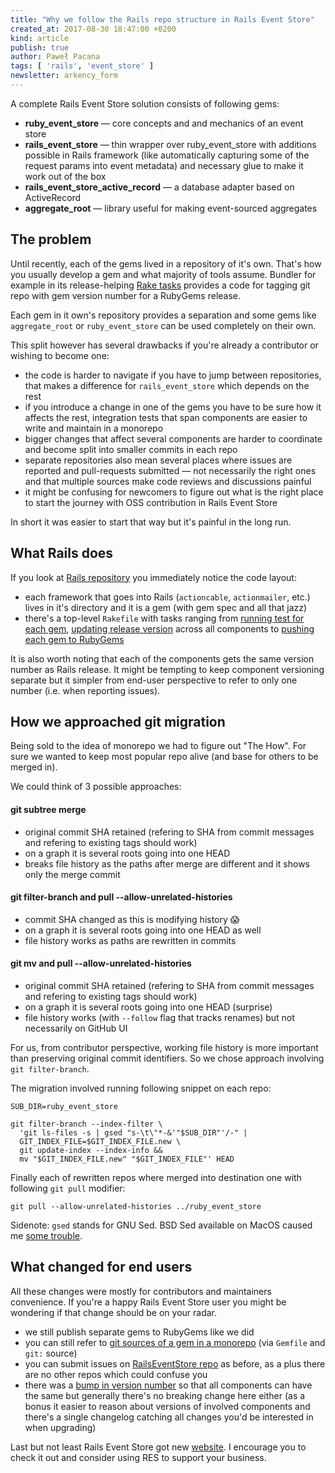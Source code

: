 ```yaml
---
title: "Why we follow the Rails repo structure in Rails Event Store"
created_at: 2017-08-30 18:47:00 +0200
kind: article
publish: true
author: Paweł Pacana
tags: [ 'rails', 'event_store' ]
newsletter: arkency_form
---
```



A complete Rails Event Store solution consists of following gems:

* **ruby\_event\_store** — core concepts and and mechanics of an event store
* **rails\_event\_store** — thin wrapper over ruby\_event\_store with additions possible in Rails framework (like automatically capturing some of the request params into event metadata) and necessary glue to make it work out of the box
* **rails\_event\_store\_active_record** — a database adapter based on ActiveRecord
* **aggregate\_root** — library useful for making event-sourced aggregates

<!-- more -->
## The problem

Until recently, each of the gems lived in a repository of it's own. That's how you usually develop a gem and what majority of tools assume. Bundler for example in its release-helping [Rake tasks](https://github.com/bundler/bundler/blob/master/lib/bundler/gem_helper.rb#L54-L57) provides a code for tagging git repo with gem version number for a RubyGems release.

Each gem in it own's repository provides a separation and some gems like `aggregate_root` or `ruby_event_store` can be used completely on their own.

This split however has several drawbacks if you're already a contributor or wishing to become one:

* the code is harder to navigate if you have to jump between repositories, that makes a difference for `rails_event_store` which depends on the rest
* if you introduce a change in one of the gems you have to be sure how it affects the rest, integration tests that span components are easier to write and maintain in a monorepo
* bigger changes that affect several components are harder to coordinate and become split into smaller commits in each repo
* separate repositories also mean several places where issues are reported and pull-requests submitted — not necessarily the right ones and that multiple sources make code reviews and discussions painful
* it might be confusing for newcomers to figure out what is the right place to start the journey with OSS contribution in Rails Event Store

In short it was easier to start that way but it's painful in the long run.

## What Rails does

If you look at [Rails repository](https://github.com/rails/rails) you immediately notice the code layout:

* each framework that goes into Rails (`actioncable`, `actionmailer`, etc.) lives in it's directory and it is a gem (with gem spec and all that jazz)
* there's a top-level `Rakefile` with tasks ranging from [running test for each gem](https://github.com/rails/rails/blob/master/Rakefile#L21-L33), [updating release version](https://github.com/rails/rails/blob/master/Rakefile#L53-L54) across all components to [pushing each gem to RubyGems](https://github.com/rails/rails/blob/master/Rakefile#L53-L54)

It is also worth noting that each of the components gets the same version number as Rails release. It might be tempting to keep component versioning separate but it simpler from end-user perspective to refer to only one number (i.e. when reporting issues).


## How we approached git migration

Being sold to the idea of monorepo we had to figure out "The How". For sure we wanted to keep most popular repo alive (and base for others to be merged in).

We could think of 3 possible approaches:

#### **git subtree merge**

* original commit SHA retained (refering to SHA from commit messages and refering to existing tags should work)
*  on a graph it is several roots going into one HEAD
* breaks file history as the paths after merge are different and it shows only the merge commit


#### **git filter-branch and pull --allow-unrelated-histories**

* commit SHA changed as this is modifying history 😱
* on a graph it is several roots going into one HEAD as well
* file history works as paths are rewritten in commits

#### **git mv and pull --allow-unrelated-histories**

* original commit SHA retained (refering to SHA from commit messages and refering to existing tags should work)
* on a graph it is several roots going into one HEAD (surprise)
* file history works (with `--follow` flag that tracks renames) but not necessarily on GitHub UI

For us, from contributor perspective, working file history is more important than preserving original commit identifiers. So we chose approach involving `git filter-branch`.

The migration involved running following snippet on each repo:

```
SUB_DIR=ruby_event_store

git filter-branch --index-filter \
  'git ls-files -s | gsed "s-\t\"*-&'"$SUB_DIR"'/-" |
  GIT_INDEX_FILE=$GIT_INDEX_FILE.new \
  git update-index --index-info &&
  mv "$GIT_INDEX_FILE.new" "$GIT_INDEX_FILE"' HEAD
```

Finally each of rewritten repos where merged into destination one with following `git pull` modifier:

```
git pull --allow-unrelated-histories ../ruby_event_store
```

Sidenote: `gsed` stands for GNU Sed. BSD Sed available on MacOS caused me [some trouble](https://twitter.com/pawelpacana/status/901416064252338176).

## What changed for end users

All these changes were mostly for contributors and maintainers convenience. If you're a happy Rails Event Store user you might be wondering if that change should be on your radar.

- we still publish separate gems to RubyGems like we did
- you can still refer to [git sources of a gem in a monorepo](https://stackoverflow.com/questions/14536742/referencing-the-unreleased-activesupport-4-0-gem-in-a-gemfile/14551999#14551999) (via `Gemfile` and `git:` source)
- you can submit issues on [RailsEventStore repo](https://github.com/RailsEventStore/rails_event_store) as before, as a plus there are no other repos which could confuse you
- there was a [bump in version number](https://github.com/RailsEventStore/rails_event_store/releases/tag/v0.15.0) so that all components can have the same but generally there's no breaking change here either (as a bonus it easier to reason about versions of involved components and there's a single changelog catching all changes you'd be interested in when upgrading)

Last but not least Rails Event Store got new [website](http://railseventstore.org). I encourage you to check it out and consider using RES to support your business.
